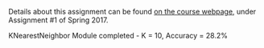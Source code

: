 Details about this assignment can be found [on the course webpage](http://cs231n.github.io/), under Assignment #1 of Spring 2017.

KNearestNeighbor Module completed - K = 10, Accuracy = 28.2%
